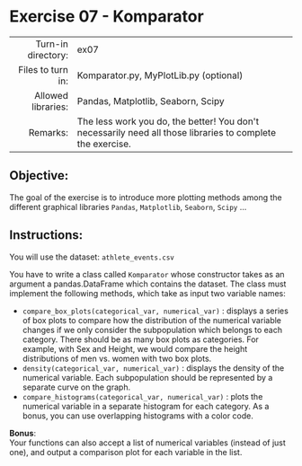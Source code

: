 # Exercise 07 - Komparator

|                         |                    |
| -----------------------:| ------------------ |
|   Turn-in directory:    |  ex07              |
|   Files to turn in:     |  Komparator.py, MyPlotLib.py (optional)|
|   Allowed libraries:    |  Pandas, Matplotlib, Seaborn, Scipy|
|   Remarks:              |  The less work you do, the better! You don't necessarily need all those libraries to complete the exercise.|

## Objective:
The goal of the exercise is to introduce more plotting methods among the different graphical libraries `Pandas`, `Matplotlib`, `Seaborn`, `Scipy` ...

## Instructions:
You will use the dataset: `athlete_events.csv`

You have to write a class called `Komparator` whose constructor takes as an argument a pandas.DataFrame which contains the dataset. The class must implement the following methods, which take as input two variable names:

* `compare_box_plots(categorical_var, numerical_var)` : displays a series of box plots to compare how the distribution of the numerical variable changes if we only consider the subpopulation which belongs to each category. There should be as many box plots as categories. For example, with Sex and Height, we would compare the height distributions of men vs. women with two box plots.
* `density(categorical_var, numerical_var)` : displays the density of the numerical variable. Each subpopulation should be represented by a separate curve on the graph.
* `compare_histograms(categorical_var, numerical_var)` : plots the numerical variable in a separate histogram for each category. As a bonus, you can use overlapping histograms with a color code.

__**Bonus**__:\
Your functions can also accept a list of numerical variables (instead of just one), and output a comparison plot for each variable in the list.
